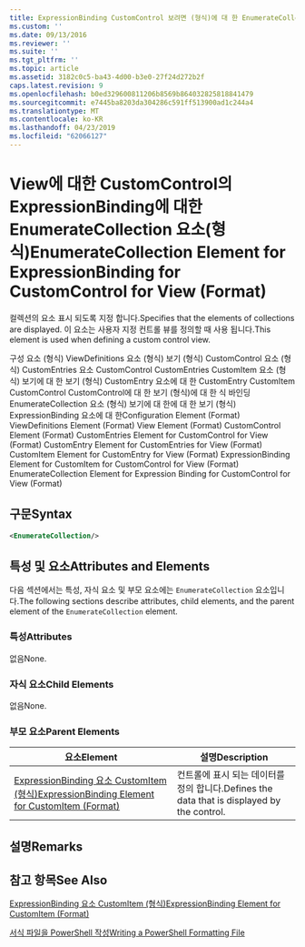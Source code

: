 ```yaml
---
title: ExpressionBinding CustomControl 보려면 (형식)에 대 한 EnumerateCollection 요소 | Microsoft Docs
ms.custom: ''
ms.date: 09/13/2016
ms.reviewer: ''
ms.suite: ''
ms.tgt_pltfrm: ''
ms.topic: article
ms.assetid: 3182c0c5-ba43-4d00-b3e0-27f24d272b2f
caps.latest.revision: 9
ms.openlocfilehash: b0ed329600811206b8569b864032825818841479
ms.sourcegitcommit: e7445ba8203da304286c591ff513900ad1c244a4
ms.translationtype: MT
ms.contentlocale: ko-KR
ms.lasthandoff: 04/23/2019
ms.locfileid: "62066127"
---
```

# <a name="enumeratecollection-element-for-expressionbinding-for-customcontrol-for-view-format"></a><span data-ttu-id="c71b8-102">View에 대한 CustomControl의 ExpressionBinding에 대한 EnumerateCollection 요소(형식)</span><span class="sxs-lookup"><span data-stu-id="c71b8-102">EnumerateCollection Element for ExpressionBinding for CustomControl for View (Format)</span></span>

<span data-ttu-id="c71b8-103">컬렉션의 요소 표시 되도록 지정 합니다.</span><span class="sxs-lookup"><span data-stu-id="c71b8-103">Specifies that the elements of collections are displayed.</span></span> <span data-ttu-id="c71b8-104">이 요소는 사용자 지정 컨트롤 뷰를 정의할 때 사용 됩니다.</span><span class="sxs-lookup"><span data-stu-id="c71b8-104">This element is used when defining a custom control view.</span></span>

<span data-ttu-id="c71b8-105">구성 요소 (형식) ViewDefinitions 요소 (형식) 보기 (형식) CustomControl 요소 (형식) CustomEntries 요소 CustomControl CustomEntries CustomItem 요소 (형식) 보기에 대 한 보기 (형식) CustomEntry 요소에 대 한 CustomEntry CustomItem CustomControl CustomControl에 대 한 보기 (형식)에 대 한 식 바인딩 EnumerateCollection 요소 (형식) 보기에 대 한에 대 한 보기 (형식) ExpressionBinding 요소에 대 한</span><span class="sxs-lookup"><span data-stu-id="c71b8-105">Configuration Element (Format) ViewDefinitions Element (Format) View Element (Format) CustomControl Element (Format) CustomEntries Element for CustomControl for View (Format) CustomEntry Element for CustomEntries for View (Format) CustomItem Element for CustomEntry for View (Format) ExpressionBinding Element for CustomItem for CustomControl for View (Format) EnumerateCollection Element for Expression Binding for CustomControl for View (Format)</span></span>

## <a name="syntax"></a><span data-ttu-id="c71b8-106">구문</span><span class="sxs-lookup"><span data-stu-id="c71b8-106">Syntax</span></span>

```xml
<EnumerateCollection/>
```

## <a name="attributes-and-elements"></a><span data-ttu-id="c71b8-107">특성 및 요소</span><span class="sxs-lookup"><span data-stu-id="c71b8-107">Attributes and Elements</span></span>

<span data-ttu-id="c71b8-108">다음 섹션에서는 특성, 자식 요소 및 부모 요소에는 `EnumerateCollection` 요소입니다.</span><span class="sxs-lookup"><span data-stu-id="c71b8-108">The following sections describe attributes, child elements, and the parent element of the `EnumerateCollection` element.</span></span>

### <a name="attributes"></a><span data-ttu-id="c71b8-109">특성</span><span class="sxs-lookup"><span data-stu-id="c71b8-109">Attributes</span></span>

<span data-ttu-id="c71b8-110">없음</span><span class="sxs-lookup"><span data-stu-id="c71b8-110">None.</span></span>

### <a name="child-elements"></a><span data-ttu-id="c71b8-111">자식 요소</span><span class="sxs-lookup"><span data-stu-id="c71b8-111">Child Elements</span></span>

<span data-ttu-id="c71b8-112">없음</span><span class="sxs-lookup"><span data-stu-id="c71b8-112">None.</span></span>

### <a name="parent-elements"></a><span data-ttu-id="c71b8-113">부모 요소</span><span class="sxs-lookup"><span data-stu-id="c71b8-113">Parent Elements</span></span>

|<span data-ttu-id="c71b8-114">요소</span><span class="sxs-lookup"><span data-stu-id="c71b8-114">Element</span></span>|<span data-ttu-id="c71b8-115">설명</span><span class="sxs-lookup"><span data-stu-id="c71b8-115">Description</span></span>|
|-------------|-----------------|
|[<span data-ttu-id="c71b8-116">ExpressionBinding 요소 CustomItem (형식)</span><span class="sxs-lookup"><span data-stu-id="c71b8-116">ExpressionBinding Element for CustomItem (Format)</span></span>](./expressionbinding-element-for-customitem-for-controls-for-configuration-format.md)|<span data-ttu-id="c71b8-117">컨트롤에 표시 되는 데이터를 정의 합니다.</span><span class="sxs-lookup"><span data-stu-id="c71b8-117">Defines the data that is displayed by the control.</span></span>|

## <a name="remarks"></a><span data-ttu-id="c71b8-118">설명</span><span class="sxs-lookup"><span data-stu-id="c71b8-118">Remarks</span></span>

## <a name="see-also"></a><span data-ttu-id="c71b8-119">참고 항목</span><span class="sxs-lookup"><span data-stu-id="c71b8-119">See Also</span></span>

[<span data-ttu-id="c71b8-120">ExpressionBinding 요소 CustomItem (형식)</span><span class="sxs-lookup"><span data-stu-id="c71b8-120">ExpressionBinding Element for CustomItem (Format)</span></span>](./expressionbinding-element-for-customitem-for-controls-for-configuration-format.md)

[<span data-ttu-id="c71b8-121">서식 파일을 PowerShell 작성</span><span class="sxs-lookup"><span data-stu-id="c71b8-121">Writing a PowerShell Formatting File</span></span>](./writing-a-powershell-formatting-file.md)
